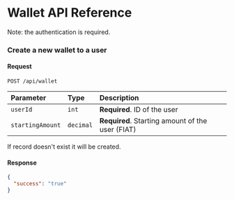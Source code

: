 # Wallet API Reference

Note: the authentication is required.

### Create a new wallet to a user

#### Request

```http
POST /api/wallet
```

| Parameter | Type     | Description                            |
|:----------|:---------|:---------------------------------------|
| `userId`   | `int`    | **Required**. ID of the user |
| `startingAmount`     | `decimal`    | **Required**. Starting amount of the user (FIAT) |

If record doesn't exist it will be created.

#### Response

```json
{
  "success": "true"
}
```



